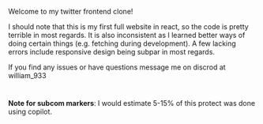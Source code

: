 Welcome to my twitter frontend clone!

I should note that this is my first full website in react, so the code is pretty terrible in most regards. It is also inconsistent as I learned better ways of doing certain things (e.g. fetching during development). A few lacking errors include responsive design being subpar in most regards.

If you find any issues or have questions message me on discrod at william_933

#

**Note for subcom markers**: I would estimate 5-15% of this protect was done using copilot.
